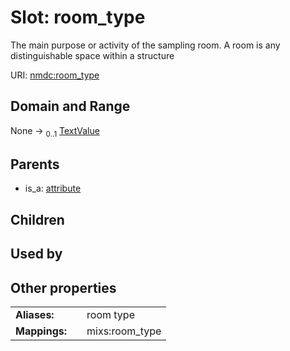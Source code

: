 
# Slot: room_type


The main purpose or activity of the sampling room. A room is any distinguishable space within a structure

URI: [nmdc:room_type](https://microbiomedata/meta/room_type)


## Domain and Range

None &#8594;  <sub>0..1</sub> [TextValue](TextValue.md)

## Parents

 *  is_a: [attribute](attribute.md)

## Children


## Used by


## Other properties

|  |  |  |
| --- | --- | --- |
| **Aliases:** | | room type |
| **Mappings:** | | mixs:room_type |

